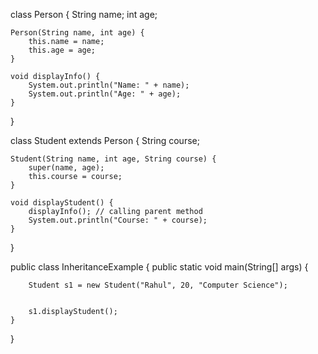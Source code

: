 
class Person {
    String name;
    int age;

    
    Person(String name, int age) {
        this.name = name;
        this.age = age;
    }

    void displayInfo() {
        System.out.println("Name: " + name);
        System.out.println("Age: " + age);
    }
}


class Student extends Person {
    String course;

    
    Student(String name, int age, String course) {
        super(name, age);
        this.course = course;
    }

    void displayStudent() {
        displayInfo(); // calling parent method
        System.out.println("Course: " + course);
    }
}

public class InheritanceExample {
    public static void main(String[] args) {
        
        Student s1 = new Student("Rahul", 20, "Computer Science");
        
        
        s1.displayStudent();
    }
}
